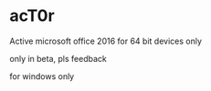 # acT0r
Active microsoft office 2016 for 64 bit devices only

only in beta, pls feedback

for windows only
